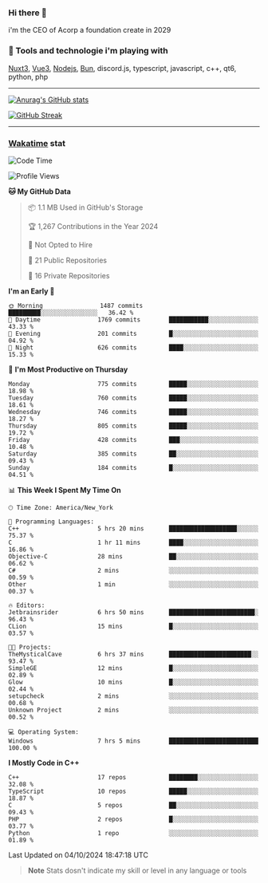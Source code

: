 ### Hi there 👋

i'm the CEO of Acorp a foundation create in 2029  

### 🧰 Tools and technologie i'm playing with

[Nuxt3](https://nuxt.com), [Vue3](https://vuejs.org/), [Nodejs](https://nodejs.org), [Bun](https://bun.sh/), discord.js, typescript, javascript, c++, qt6, python, php

---

[![Anurag's GitHub stats](https://github-readme-stats.vercel.app/api?username=ackimixs&show_icons=true&theme=github_dark&count_private=true)](https://www.ackimixs.xyz)

[![GitHub Streak](https://github-readme-streak-stats.herokuapp.com?user=Ackimixs&theme=github-dark-blue&date_format=j%20M%5B%20Y%5D&mode=weekly)](https://git.io/streak-stats)

---
 
 ### [Wakatime](https://wakatime.com/) stat

<!--START_SECTION:waka-->
![Code Time](http://img.shields.io/badge/Code%20Time-1%2C277%20hrs%2053%20mins-blue)

![Profile Views](http://img.shields.io/badge/Profile%20Views-0-blue)

**🐱 My GitHub Data** 

> 📦 1.1 MB Used in GitHub's Storage 
 > 
> 🏆 1,267 Contributions in the Year 2024
 > 
> 🚫 Not Opted to Hire
 > 
> 📜 21 Public Repositories 
 > 
> 🔑 16 Private Repositories 
 > 
**I'm an Early 🐤** 

```text
🌞 Morning                1487 commits        █████████░░░░░░░░░░░░░░░░   36.42 % 
🌆 Daytime                1769 commits        ███████████░░░░░░░░░░░░░░   43.33 % 
🌃 Evening                201 commits         █░░░░░░░░░░░░░░░░░░░░░░░░   04.92 % 
🌙 Night                  626 commits         ████░░░░░░░░░░░░░░░░░░░░░   15.33 % 
```
📅 **I'm Most Productive on Thursday** 

```text
Monday                   775 commits         █████░░░░░░░░░░░░░░░░░░░░   18.98 % 
Tuesday                  760 commits         █████░░░░░░░░░░░░░░░░░░░░   18.61 % 
Wednesday                746 commits         █████░░░░░░░░░░░░░░░░░░░░   18.27 % 
Thursday                 805 commits         █████░░░░░░░░░░░░░░░░░░░░   19.72 % 
Friday                   428 commits         ███░░░░░░░░░░░░░░░░░░░░░░   10.48 % 
Saturday                 385 commits         ██░░░░░░░░░░░░░░░░░░░░░░░   09.43 % 
Sunday                   184 commits         █░░░░░░░░░░░░░░░░░░░░░░░░   04.51 % 
```


📊 **This Week I Spent My Time On** 

```text
🕑︎ Time Zone: America/New_York

💬 Programming Languages: 
C++                      5 hrs 20 mins       ███████████████████░░░░░░   75.37 % 
C                        1 hr 11 mins        ████░░░░░░░░░░░░░░░░░░░░░   16.86 % 
Objective-C              28 mins             ██░░░░░░░░░░░░░░░░░░░░░░░   06.62 % 
C#                       2 mins              ░░░░░░░░░░░░░░░░░░░░░░░░░   00.59 % 
Other                    1 min               ░░░░░░░░░░░░░░░░░░░░░░░░░   00.37 % 

🔥 Editors: 
Jetbrainsrider           6 hrs 50 mins       ████████████████████████░   96.43 % 
CLion                    15 mins             █░░░░░░░░░░░░░░░░░░░░░░░░   03.57 % 

🐱‍💻 Projects: 
TheMysticalCave          6 hrs 37 mins       ███████████████████████░░   93.47 % 
SimpleGE                 12 mins             █░░░░░░░░░░░░░░░░░░░░░░░░   02.89 % 
Glow                     10 mins             █░░░░░░░░░░░░░░░░░░░░░░░░   02.44 % 
setupcheck               2 mins              ░░░░░░░░░░░░░░░░░░░░░░░░░   00.68 % 
Unknown Project          2 mins              ░░░░░░░░░░░░░░░░░░░░░░░░░   00.52 % 

💻 Operating System: 
Windows                  7 hrs 5 mins        █████████████████████████   100.00 % 
```

**I Mostly Code in C++** 

```text
C++                      17 repos            ████████░░░░░░░░░░░░░░░░░   32.08 % 
TypeScript               10 repos            █████░░░░░░░░░░░░░░░░░░░░   18.87 % 
C                        5 repos             ██░░░░░░░░░░░░░░░░░░░░░░░   09.43 % 
PHP                      2 repos             █░░░░░░░░░░░░░░░░░░░░░░░░   03.77 % 
Python                   1 repo              ░░░░░░░░░░░░░░░░░░░░░░░░░   01.89 % 
```




 Last Updated on 04/10/2024 18:47:18 UTC
<!--END_SECTION:waka-->

> **Note**
> Stats dosn't indicate my skill or level in any language or tools
